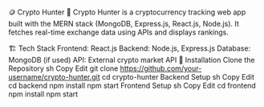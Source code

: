 🪙 Crypto Hunter 🚀
Crypto Hunter is a cryptocurrency tracking web app built with the MERN stack (MongoDB, Express.js, React.js, Node.js). It fetches real-time exchange data using APIs and displays rankings.

🏗️ Tech Stack
Frontend: React.js
Backend: Node.js, Express.js
Database: MongoDB (if used)
API: External crypto market API
🚀 Installation
Clone the Repository
sh
Copy
Edit
git clone https://github.com/your-username/crypto-hunter.git
cd crypto-hunter
Backend Setup
sh
Copy
Edit
cd backend
npm install
npm start
Frontend Setup
sh
Copy
Edit
cd frontend
npm install
npm start
